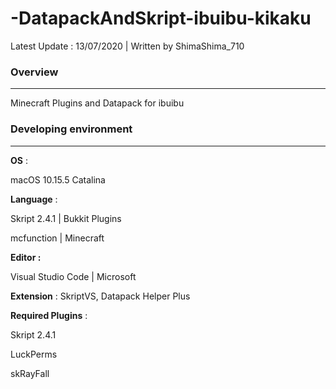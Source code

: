 # -DatapackAndSkript-ibuibu-kikaku

Latest Update : 13/07/2020 | Written by ShimaShima_710

### Overview

---

Minecraft Plugins  and Datapack for ibuibu

### Developing environment

---

**OS** : 

macOS 10.15.5 Catalina

**Language** :

Skript 2.4.1 | Bukkit Plugins 

mcfunction | Minecraft

**Editor :**

Visual Studio Code | Microsoft

   **Extension** : SkriptVS, Datapack Helper Plus

**Required Plugins** :

Skript 2.4.1

LuckPerms

skRayFall
